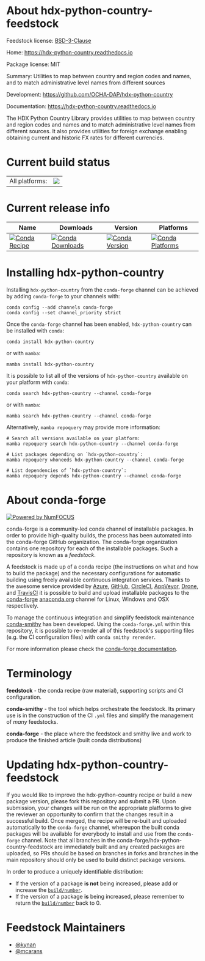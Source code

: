 About hdx-python-country-feedstock
==================================

Feedstock license: [BSD-3-Clause](https://github.com/conda-forge/hdx-python-country-feedstock/blob/main/LICENSE.txt)

Home: https://hdx-python-country.readthedocs.io

Package license: MIT

Summary: Utilities to map between country and region codes and names, and to match
administrative level names from different sources


Development: https://github.com/OCHA-DAP/hdx-python-country

Documentation: https://hdx-python-country.readthedocs.io

The HDX Python Country Library provides utilities to map between country
and region codes and names and to match administrative level names from
different sources. It also provides utilities for foreign exchange enabling
obtaining current and historic FX rates for different currencies.


Current build status
====================


<table><tr><td>All platforms:</td>
    <td>
      <a href="https://dev.azure.com/conda-forge/feedstock-builds/_build/latest?definitionId=18653&branchName=main">
        <img src="https://dev.azure.com/conda-forge/feedstock-builds/_apis/build/status/hdx-python-country-feedstock?branchName=main">
      </a>
    </td>
  </tr>
</table>

Current release info
====================

| Name | Downloads | Version | Platforms |
| --- | --- | --- | --- |
| [![Conda Recipe](https://img.shields.io/badge/recipe-hdx--python--country-green.svg)](https://anaconda.org/conda-forge/hdx-python-country) | [![Conda Downloads](https://img.shields.io/conda/dn/conda-forge/hdx-python-country.svg)](https://anaconda.org/conda-forge/hdx-python-country) | [![Conda Version](https://img.shields.io/conda/vn/conda-forge/hdx-python-country.svg)](https://anaconda.org/conda-forge/hdx-python-country) | [![Conda Platforms](https://img.shields.io/conda/pn/conda-forge/hdx-python-country.svg)](https://anaconda.org/conda-forge/hdx-python-country) |

Installing hdx-python-country
=============================

Installing `hdx-python-country` from the `conda-forge` channel can be achieved by adding `conda-forge` to your channels with:

```
conda config --add channels conda-forge
conda config --set channel_priority strict
```

Once the `conda-forge` channel has been enabled, `hdx-python-country` can be installed with `conda`:

```
conda install hdx-python-country
```

or with `mamba`:

```
mamba install hdx-python-country
```

It is possible to list all of the versions of `hdx-python-country` available on your platform with `conda`:

```
conda search hdx-python-country --channel conda-forge
```

or with `mamba`:

```
mamba search hdx-python-country --channel conda-forge
```

Alternatively, `mamba repoquery` may provide more information:

```
# Search all versions available on your platform:
mamba repoquery search hdx-python-country --channel conda-forge

# List packages depending on `hdx-python-country`:
mamba repoquery whoneeds hdx-python-country --channel conda-forge

# List dependencies of `hdx-python-country`:
mamba repoquery depends hdx-python-country --channel conda-forge
```


About conda-forge
=================

[![Powered by
NumFOCUS](https://img.shields.io/badge/powered%20by-NumFOCUS-orange.svg?style=flat&colorA=E1523D&colorB=007D8A)](https://numfocus.org)

conda-forge is a community-led conda channel of installable packages.
In order to provide high-quality builds, the process has been automated into the
conda-forge GitHub organization. The conda-forge organization contains one repository
for each of the installable packages. Such a repository is known as a *feedstock*.

A feedstock is made up of a conda recipe (the instructions on what and how to build
the package) and the necessary configurations for automatic building using freely
available continuous integration services. Thanks to the awesome service provided by
[Azure](https://azure.microsoft.com/en-us/services/devops/), [GitHub](https://github.com/),
[CircleCI](https://circleci.com/), [AppVeyor](https://www.appveyor.com/),
[Drone](https://cloud.drone.io/welcome), and [TravisCI](https://travis-ci.com/)
it is possible to build and upload installable packages to the
[conda-forge](https://anaconda.org/conda-forge) [anaconda.org](https://anaconda.org/)
channel for Linux, Windows and OSX respectively.

To manage the continuous integration and simplify feedstock maintenance
[conda-smithy](https://github.com/conda-forge/conda-smithy) has been developed.
Using the ``conda-forge.yml`` within this repository, it is possible to re-render all of
this feedstock's supporting files (e.g. the CI configuration files) with ``conda smithy rerender``.

For more information please check the [conda-forge documentation](https://conda-forge.org/docs/).

Terminology
===========

**feedstock** - the conda recipe (raw material), supporting scripts and CI configuration.

**conda-smithy** - the tool which helps orchestrate the feedstock.
                   Its primary use is in the construction of the CI ``.yml`` files
                   and simplify the management of *many* feedstocks.

**conda-forge** - the place where the feedstock and smithy live and work to
                  produce the finished article (built conda distributions)


Updating hdx-python-country-feedstock
=====================================

If you would like to improve the hdx-python-country recipe or build a new
package version, please fork this repository and submit a PR. Upon submission,
your changes will be run on the appropriate platforms to give the reviewer an
opportunity to confirm that the changes result in a successful build. Once
merged, the recipe will be re-built and uploaded automatically to the
`conda-forge` channel, whereupon the built conda packages will be available for
everybody to install and use from the `conda-forge` channel.
Note that all branches in the conda-forge/hdx-python-country-feedstock are
immediately built and any created packages are uploaded, so PRs should be based
on branches in forks and branches in the main repository should only be used to
build distinct package versions.

In order to produce a uniquely identifiable distribution:
 * If the version of a package **is not** being increased, please add or increase
   the [``build/number``](https://docs.conda.io/projects/conda-build/en/latest/resources/define-metadata.html#build-number-and-string).
 * If the version of a package **is** being increased, please remember to return
   the [``build/number``](https://docs.conda.io/projects/conda-build/en/latest/resources/define-metadata.html#build-number-and-string)
   back to 0.

Feedstock Maintainers
=====================

* [@kynan](https://github.com/kynan/)
* [@mcarans](https://github.com/mcarans/)


